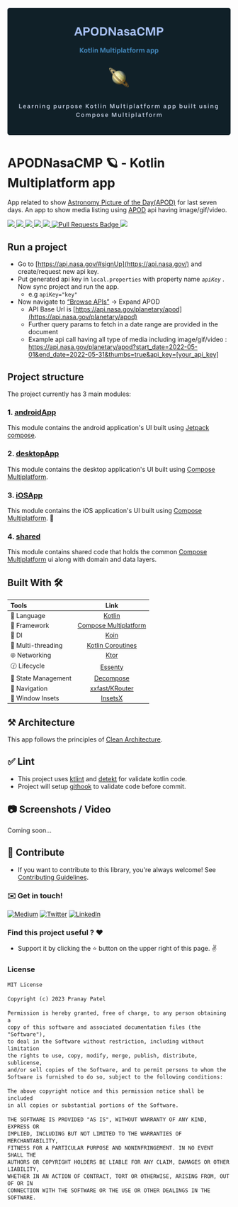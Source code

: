 ![](https://github.com/pranaypatel512/APODNasaCMP/blob/main/extra/APODNasaCMP.svg)
<div id="top"></div>

# APODNasaCMP 🪐 - Kotlin Multiplatform app

App related to show [Astronomy Picture of the Day(APOD)](http://apod.nasa.gov/apod/astropix.html)
for last seven days. An app to show media listing using [APOD](https://api.nasa.gov/) api having
image/gif/video.

<p align="left">
      <a href = "https://github.com/JetBrains/compose-multiplatform/releases">
        <img src = "https://img.shields.io/badge/Compose%20Multiplatform-1.4.0-blue.svg?color=blue&style=for-the-badge" />
      </a>
      <a href="https://kotlinlang.org/docs/releases.html">
        <img src="https://img.shields.io/badge/Kotlin-1.8.20-blue.svg?color=blue&style=for-the-badge"/>
      </a>
      <a href = "https://github.com/pranaypatel512/APODNasaCMP/stargazers">
        <img src="https://img.shields.io/github/stars/pranaypatel512/APODNasaCMP?color=blue&style=for-the-badge" />
      </a>
      <a href = "https://github.com/pranaypatel512/APODNasaCMP/network/members">
          <img src="https://img.shields.io/github/forks/pranaypatel512/APODNasaCMP?color=blue&style=for-the-badge" />
      </a>
      <a href = "https://github.com/pranaypatel512/APODNasaCMP/watchers">
          <img src="https://img.shields.io/github/watchers/pranaypatel512/APODNasaCMP?color=blue&style=for-the-badge" />
      </a>
      <a href = "https://github.com/pranaypatel512/APODNasaCMP/pulls">
         <img src="https://img.shields.io/github/issues-pr/pranaypatel512/APODNasaCMP?color=blue&style=for-the-badge" alt="Pull Requests Badge"/>
      </a>
      <a href = "https://github.com/pranaypatel512/APODNasaCMP/issues">
          <img src="https://img.shields.io/github/issues/pranaypatel512/APODNasaCMP?color=blue&style=for-the-badge" />
      </a>
  </p>

## Run a project

- Go to [https://api.nasa.gov/#signUp](https://api.nasa.gov/) and create/request new api key.
- Put generated api key in `local.properties` with property name *`apiKey`* . Now sync project and
  run the app.
  - e.g `apiKey="key"`
- Now navigate to [“Browse APIs”](https://api.nasa.gov/#browseAPI) → Expand APOD
  - API Base Url is [https://api.nasa.gov/planetary/apod](https://api.nasa.gov/planetary/apod)
  - Further query params to fetch in a date range are provided in the document
  - Example api call having all type of media including
    image/gif/video : https://api.nasa.gov/planetary/apod?start_date=2022-05-01&end_date=2022-05-31&thumbs=true&api_key=[your_api_key]

## Project structure 

The project currently has 3 main modules:

  ### 1. [androidApp](https://github.com/pranaypatel512/APODNasaCMP/tree/main/androidApp)

This module contains the android application's UI built using [Jetpack compose](https://developer.android.com/jetpack/compose).

  ### 2. [desktopApp](https://github.com/pranaypatel512/APODNasaCMP/tree/main/desktopApp)

This module contains the desktop application's UI built using [Compose Multiplatform](https://www.jetbrains.com/lp/compose-mpp/).

  ### 3. [iOSApp](https://github.com/pranaypatel512/APODNasaCMP/tree/main/iosApp)

This module contains the iOS application's UI built using [Compose Multiplatform](https://github.com/JetBrains/compose-multiplatform-ios-android-template/#readme). 🤩

  ### 4. [shared](https://github.com/pranaypatel512/APODNasaCMP/tree/main/shared)

This module contains shared code that holds the common [Compose Multiplatform](https://www.jetbrains.com/lp/compose-mpp/) ui along with domain and data layers.

## Built With 🛠

| Tools                 |                                     Link                                      |
|:----------------------|:-----------------------------------------------------------------------------:|
| 🤖  Language          |                       [Kotlin](https://kotlinlang.org)                        |
| 🩶  Framework         |  [Compose Multiplatform](https://www.jetbrains.com/lp/compose-multiplatform)  |
| 💉  DI                |          [Koin](https://insert-koin.io/docs/reference/koin-mp/kmp/)           |
| 🧶  Multi-threading   |     [Kotlin Coroutines](https://developer.android.com/kotlin/coroutines)      |
| 🌐  Networking        |                    [Ktor](https://github.com/ktorio/ktor)                     |
| 🕜  Lifecycle         |                [Essenty](https://github.com/arkivanov/Essenty)                |
| 📁  State Management  |              [Decompose](https://github.com/arkivanov/decompose)              |
| 🧭  Navigation        |              [xxfast/KRouter](https://github.com/xxfast/KRouter)              |
| 📐  Window Insets     |              [InsetsX](https://github.com/mori-atsushi/insetsx)               |

## ⚒️ Architecture

This app follows the principles of [Clean Architecture](https://blog.cleancoder.com/uncle-bob/2012/08/13/the-clean-architecture.html).

## ✅ Lint 

* This project uses [ktlint](https://pinterest.github.io/ktlint/) and [detekt](https://github.com/detekt/detekt) for validate kotlin code.
* Project will setup [githook](https://git-scm.com/docs/githooks) to validate code before commit.


## 📷 Screenshots / Video

Coming soon...

## 🤝 Contribute

- If you want to contribute to this library, you're always welcome!
See [Contributing Guidelines](CONTRIBUTING.md).

### :envelope: Get in touch!

[![Medium](https://img.shields.io/badge/-medium-gray?style=for-the-badge&logo=medium)](https://medium.com/@pranaypatel)
[![Twitter](https://img.shields.io/badge/-twitter-gray?style=for-the-badge&logo=twitter)](https://twitter.com/pranatpatel_)
[![LinkedIn](https://img.shields.io/badge/-linkedin-gray?style=for-the-badge&logo=linkedin)](https://www.linkedin.com/in/pranaypatel512/)


### Find this project useful ? ❤️

- Support it by clicking the ⭐️ button on the upper right of this page. ✌️

### License

```
MIT License

Copyright (c) 2023 Pranay Patel

Permission is hereby granted, free of charge, to any person obtaining a 
copy of this software and associated documentation files (the "Software"), 
to deal in the Software without restriction, including without limitation 
the rights to use, copy, modify, merge, publish, distribute, sublicense, 
and/or sell copies of the Software, and to permit persons to whom the 
Software is furnished to do so, subject to the following conditions:

The above copyright notice and this permission notice shall be included 
in all copies or substantial portions of the Software.

THE SOFTWARE IS PROVIDED "AS IS", WITHOUT WARRANTY OF ANY KIND, EXPRESS OR 
IMPLIED, INCLUDING BUT NOT LIMITED TO THE WARRANTIES OF MERCHANTABILITY, 
FITNESS FOR A PARTICULAR PURPOSE AND NONINFRINGEMENT. IN NO EVENT SHALL THE 
AUTHORS OR COPYRIGHT HOLDERS BE LIABLE FOR ANY CLAIM, DAMAGES OR OTHER LIABILITY, 
WHETHER IN AN ACTION OF CONTRACT, TORT OR OTHERWISE, ARISING FROM, OUT OF OR IN 
CONNECTION WITH THE SOFTWARE OR THE USE OR OTHER DEALINGS IN THE SOFTWARE.
```
